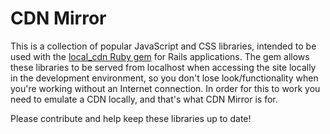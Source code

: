 CDN Mirror
==========

This is a collection of popular JavaScript and CSS libraries, intended to be used with the [local_cdn Ruby gem](http://github.com/alexreisner/local_cdn) for Rails applications. The gem allows these libraries to be served from localhost when accessing the site locally in the development environment, so you don't lose look/functionality when you're working without an Internet connection. In order for this to work you need to emulate a CDN locally, and that's what CDN Mirror is for.

Please contribute and help keep these libraries up to date!
